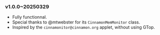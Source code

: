 ### v1.0.0~20250329
  * Fully functionnal.
  * Special thanks to @mtwebster for its `CinnamonMemMonitor` class.
  * Inspired by the `cinnamonitor@cinnamon.org` applet, without using GTop.
